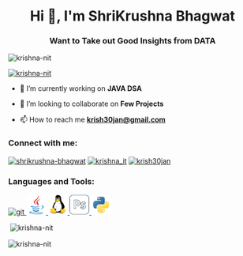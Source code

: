 <h1 align="center">Hi 👋, I'm ShriKrushna Bhagwat</h1>
<h3 align="center">Want to Take out Good Insights from DATA</h3>

<p align="left"> <img src="https://komarev.com/ghpvc/?username=krishna-nit&label=Profile%20views&color=0e75b6&style=flat" alt="krishna-nit" /> </p>

<p align="left"> <a href="https://github.com/ryo-ma/github-profile-trophy"><img src="https://github-profile-trophy.vercel.app/?username=krishna-nit" alt="krishna-nit" /></a> </p>

- 🔭 I’m currently working on **JAVA DSA**

- 👯 I’m looking to collaborate on **Few Projects**

- 📫 How to reach me **krish30jan@gmail.com**

<h3 align="left">Connect with me:</h3>
<p align="left">
<a href="https://linkedin.com/in/shrikrushna-bhagwat" target="blank"><img align="center" src="https://cdn.jsdelivr.net/npm/simple-icons@3.0.1/icons/linkedin.svg" alt="shrikrushna-bhagwat" height="30" width="40" /></a>
<a href="https://www.hackerrank.com/krishna_it" target="blank"><img align="center" src="https://cdn.jsdelivr.net/npm/simple-icons@3.0.1/icons/hackerrank.svg" alt="krishna_it" height="30" width="40" /></a>
<a href="https://www.leetcode.com/krish30jan" target="blank"><img align="center" src="https://cdn.jsdelivr.net/npm/simple-icons@3.0.1/icons/leetcode.svg" alt="krish30jan" height="30" width="40" /></a>
</p>

<h3 align="left">Languages and Tools:</h3>
<p align="left"> <a href="https://git-scm.com/" target="_blank"> <img src="https://www.vectorlogo.zone/logos/git-scm/git-scm-icon.svg" alt="git" width="40" height="40"/> </a> <a href="https://www.java.com" target="_blank"> <img src="https://raw.githubusercontent.com/devicons/devicon/master/icons/java/java-original.svg" alt="java" width="40" height="40"/> </a> <a href="https://www.linux.org/" target="_blank"> <img src="https://raw.githubusercontent.com/devicons/devicon/master/icons/linux/linux-original.svg" alt="linux" width="40" height="40"/> </a> <a href="https://www.photoshop.com/en" target="_blank"> <img src="https://raw.githubusercontent.com/devicons/devicon/master/icons/photoshop/photoshop-line.svg" alt="photoshop" width="40" height="40"/> </a> <a href="https://www.python.org" target="_blank"> <img src="https://raw.githubusercontent.com/devicons/devicon/master/icons/python/python-original.svg" alt="python" width="40" height="40"/> </a> </p>

<p>&nbsp;<img align="center" src="https://github-readme-stats.vercel.app/api?username=krishna-nit&show_icons=true&locale=en" alt="krishna-nit" /></p>

<p><img align="center" src="https://github-readme-streak-stats.herokuapp.com/?user=krishna-nit&" alt="krishna-nit" /></p>

